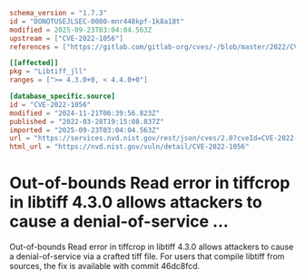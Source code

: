 ```toml
schema_version = "1.7.3"
id = "DONOTUSEJLSEC-0000-mnr448kpf-1k8a18t"
modified = 2025-09-23T03:04:04.563Z
upstream = ["CVE-2022-1056"]
references = ["https://gitlab.com/gitlab-org/cves/-/blob/master/2022/CVE-2022-1056.json", "https://gitlab.com/libtiff/libtiff/-/issues/391", "https://gitlab.com/libtiff/libtiff/-/merge_requests/307", "https://security.gentoo.org/glsa/202210-10", "https://security.netapp.com/advisory/ntap-20221228-0008/", "https://gitlab.com/gitlab-org/cves/-/blob/master/2022/CVE-2022-1056.json", "https://gitlab.com/libtiff/libtiff/-/issues/391", "https://gitlab.com/libtiff/libtiff/-/merge_requests/307", "https://security.gentoo.org/glsa/202210-10", "https://security.netapp.com/advisory/ntap-20221228-0008/"]

[[affected]]
pkg = "Libtiff_jll"
ranges = [">= 4.3.0+0, < 4.4.0+0"]

[database_specific.source]
id = "CVE-2022-1056"
modified = "2024-11-21T06:39:56.823Z"
published = "2022-03-28T19:15:08.837Z"
imported = "2025-09-23T03:04:04.563Z"
url = "https://services.nvd.nist.gov/rest/json/cves/2.0?cveId=CVE-2022-1056"
html_url = "https://nvd.nist.gov/vuln/detail/CVE-2022-1056"
```

# Out-of-bounds Read error in tiffcrop in libtiff 4.3.0 allows attackers to cause a denial-of-service ...

Out-of-bounds Read error in tiffcrop in libtiff 4.3.0 allows attackers to cause a denial-of-service via a crafted tiff file. For users that compile libtiff from sources, the fix is available with commit 46dc8fcd.

